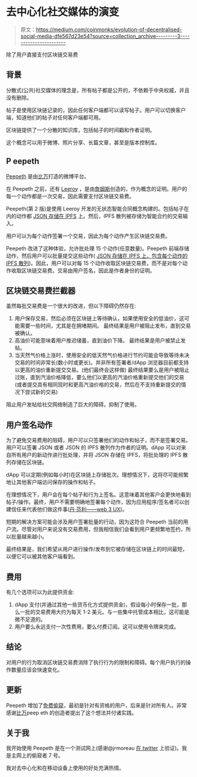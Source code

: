 # 去中心化社交媒体的演变

> 原文：<https://medium.com/coinmonks/evolution-of-decentralised-social-media-dfe567d23e54?source=collection_archive---------3----------------------->

除了用户直接支付区块链交易费

## 背景

分散式(公共)社交媒体的理念是，所有帖子都是公开的，不依赖于中央权威，并且没有删除。

帖子是使用区块链记录的，因此任何客户端都可以读写帖子。用户可以切换客户端，知道他们的帖子对任何客户端都可用。

区块链提供了一个分散的知识库，包括帖子的时间戳和作者证明。

这个概念可以用于微博、照片分享、长篇文章，甚至是版本控制库。

## P eepeth

[Peepeth](https://peepeth.com/) 是由[比万](https://peepeth.com/bevan)打造的微博平台。

在 Peepeth 之前，还有 [Leeroy](https://leeroy.io/i/featured/posts/top-tipped) ，是由[詹姆斯](https://twitter.com/childsmaidment)创造的，作为概念的证明。用户的每一个动作都是一次交易，因此需要支付区块链交易费。

Peepeth(第 2 版)是使用 Leeroy 开发的无状态智能合同概念构建的。包括帖子在内的动作都 [JSON 存储在 IPFS](https://gateway.ipfs.io/ipfs/QmdqHU7fYzbxqjUMu7EtutHRiHJsKxGCAWNG7EDfTNUaGn) 上。然后，IPFS 散列被存储为智能合约的交易输入。

用户可以为每个动作签署一个交易，因此为每个动作产生区块链交易费。

Peepeth 改进了这种体验，允许批处理 15 个动作(任意数量)。Peepeth 前端存储动作，然后用户可以批量提交这些动作( [JSON 存储在 IPFS 上，包含每个动作的 IPFS 散列](https://gateway.ipfs.io/ipfs/QmU7iZuLfeReYxjTopGM6byg2UpABCeQKKdKqjd12UnDct))。因此，用户可以对每 15 个动作收取区块链交易费，而不是对每个动作收取区块链交易费。交易由用户签名，因此是作者身份的证明。

## 区块链交易费拦截器

虽然每批交易费是一个很大的改进，但以下障碍仍然存在:

1.  用户保存交易，然后必须在区块链上等待确认，如果使用安全的低油价，这可能需要一些时间，尤其是在拥堵期间。
    最终结果是用户被阻止发布，直到交易被确认。
2.  高油价可能意味着用户推迟储蓄，直到油价下降。
    最终结果是用户被禁止发帖。
3.  当天然气价格上涨时，使用安全的低天然气价格进行节约可能会导致等待未决交易的时间非常长(数小时或更长)。并非所有签署者/dApp 浏览器目前都支持以更高的油价重新提交交易。(他们最终会这样做)
    最终结果要么是用户被阻止过账，直到汽油价格降低，要么他们以更高的汽油价格重新提交他们的交易(或者提交具有相同现时和更高汽油价格的交易，然后在不支持重新提交的情况下尝试新的交易)

阻止用户发帖给社交网络制造了巨大的障碍，抑制了使用。

## **用户签名动作**

为了避免交易费用的阻碍，用户可以只签署他们的动作和帖子，而不是签署交易。用户可以签署 JSON 或者 JSON 的 IPFS 散列作为作者的证明。dApp 可以对来自所有用户的新动作进行批处理，并将 JSON 存储在 IPFS，将批处理的 IPFS 散列存储在区块链。

dApp 可以定期(例如每小时)在区块链上存储批次。理想情况下，这将尽可能频繁地让其他客户端访问保存的操作和帖子。

在理想情况下，用户会在每个帖子和行为上签名。这意味着其他客户会更快地看到帖子/操作。最终，用户不需要明确地签署每个动作，因为应用程序/签名者可以创建信任来代表他们做这件事([丹·芬利——web 3 UX](https://www.youtube.com/watch?v=j52b3pGUStE))。

短期的解决方案可能会涉及用户签署批量的行动，因为这符合 Peepeth 当前的用户流。尽管对用户来说没有交易费用，但我相信我们会看到用户更频繁地签约，所以批量越来越小。

最终结果是，我们希望从用户进行操作/发布到它被存储在区块链上的时间最短，以便它可以被其他客户端看到。

## 费用

有几个选项可以为此提供资金:

1.  dApp 支付(并通过其他一些货币化方式提供资金)，假设每小时保存一批，那么一批的交易费用大约为每天 1-2 美元。与一些集中托管成本相比，这可能是微不足道的。
2.  用户要么永远支付一次性费用，要么付费订阅。这可以使用令牌来完成。

## 结论

对用户的行为取消区块链交易费消除了执行行为的限制和障碍。每个用户执行的操作数量应该会快速变化。

## 更新

Peepeth 增加了[免费偷窥](https://peepeth.com/a/free)，最初是针对有资格的用户，后来是针对所有人。非常感谢[比万](https://peepeth.com/bevan)peep eth 的创造者提出了这个想法并付诸实践。

## 关于我

我开始使用 Peepeth 是在一个测试网上(感谢@jrmoreau [在 twitter](https://twitter.com/jrmoreau/status/971194600806379521) 上验证)。我是主网上的偷窥者 7 号。

我对去中心化和在移动设备上使用的好处充满热情。